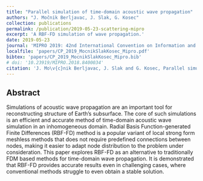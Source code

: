 ```yaml
---
title: "Parallel simulation of time-domain acoustic wave propagation"
authors: "J. Močnik Berljavac, J. Slak, G. Kosec"
collection: publications
permalink: /publication/2019-05-23-scattering-mipro
excerpt: 'A RBF-FD simulation of wave propagation.'
date: 2019-05-23
journal: 'MIPRO 2019: 42nd International Convention on Information and Communication Technology, Electronics and Microelectronics, May 20–24, 2019, Opatija, Croatia'
localfile: 'papers/CP_2019_MocnikSlakKosec_Mipro.pdf'
bibtex: 'papers/CP_2019_MocnikSlakKosec_Mipro.bib'
# doi: '10.23919/MIPRO.2018.8400034'
citation: 'J. Mo\v{c}nik Berljavac, J. Slak and G. Kosec, Parallel simulation of time-domain acoustic wave propagation, in: MIPRO 2019: 42nd International Convention on Information and Communication Technology, Electronics and Microelectronics, May 20–24, 2019, Opatija, Croatia (ed. K. Skala), MIPRO proceedings, IEEE, Croatian Society for Information and Communication Technology, Electronics and Microelectronics, 2019.'
---
```


## Abstract

Simulations of acoustic wave
propagation are an important tool for reconstructing structure of Earth’s
subsurface. The core of such simulations is an efficient and accurate method of
time-domain acoustic
wave simulation in an inhomogeneous domain. Radial Basis Function-generated
Finite Differences (RBF-FD) method is a popular variant of local strong form
meshless
methods that does not require predefined connections between nodes, making it
easier to adapt node distribution to the problem under consideration. This paper
explores RBF-FD as an alternative to traditionally FDM based methods for
time-domain wave propagation. It is demonstrated that RBF-FD provides accurate
results even in challenging cases, where conventional methods struggle to even
obtain a stable solution.
